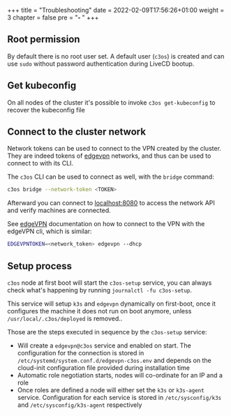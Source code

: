 +++
title = "Troubleshooting"
date = 2022-02-09T17:56:26+01:00
weight = 3
chapter = false
pre = "<b>- </b>"
+++

## Root permission

By default there is no root user set. A default user (`c3os`) is created and can use `sudo` without password authentication during LiveCD bootup.

## Get kubeconfig

On all nodes of the cluster it's possible to invoke `c3os get-kubeconfig` to recover the kubeconfig file

## Connect to the cluster network

Network tokens can be used to connect to the VPN created by the cluster. They are indeed tokens of [edgevpn](https://github.com/mudler/edgevpn) networks, and thus can be used to connect to with its CLI. 

The `c3os` CLI can be used to connect as well, with the `bridge` command:

```bash
c3os bridge --network-token <TOKEN>
```

Afterward you can connect to [localhost:8080](http://localhost:8080) to access the network API and verify machines are connected.

See [edgeVPN](https://mudler.github.io/edgevpn/docs/getting-started/cli/) documentation on how to connect to the VPN with the edgeVPN cli, which is similar:

```bash
EDGEVPNTOKEN=<network_token> edgevpn --dhcp
```

## Setup process

`c3os` node at first boot will start the `c3os-setup` service, you can always check what's happening by running `journalctl -fu c3os-setup`.

This service will setup `k3s` and `edgevpn` dynamically on first-boot, once it configures the machine it does not run on boot anymore, unless `/usr/local/.c3os/deployed` is removed..

Those are the steps executed in sequence by the `c3os-setup` service:

- Will create a `edgevpn@c3os` service and enabled on start. The configuration for the connection is stored in `/etc/systemd/system.conf.d/edgevpn-c3os.env` and depends on the cloud-init configuration file provided during installation time
- Automatic role negotiation starts, nodes will co-ordinate for an IP and a role
- Once roles are defined a node will either set the `k3s` or `k3s-agent` service. Configuration for each service is stored in `/etc/sysconfig/k3s` and `/etc/sysconfig/k3s-agent` respectively
  
